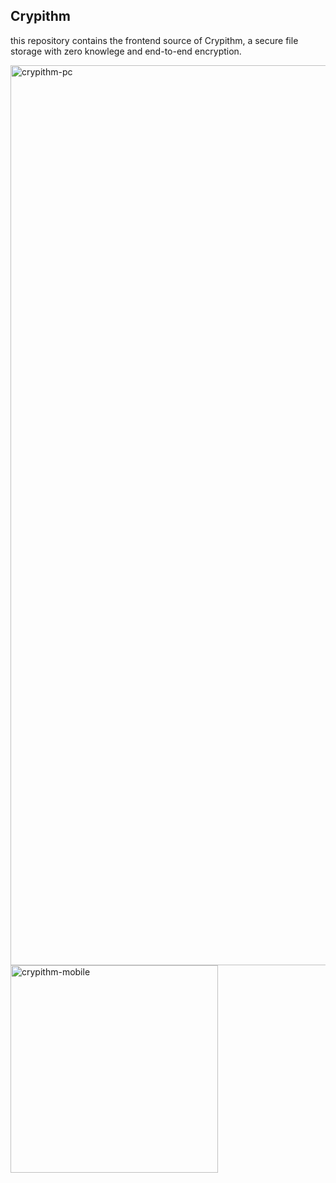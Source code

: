 ## Crypithm
this repository contains the frontend source of 
Crypithm, a secure file storage with zero knowlege and 
end-to-end encryption.

<img width="1440" alt="crypithm-pc" src="https://user-images.githubusercontent.com/65634206/162002180-051a8011-47ec-43b9-bbf6-b3d4cc7bfa40.png">
<img width="332" alt="crypithm-mobile" src="https://user-images.githubusercontent.com/65634206/162004796-2b31d144-b7ae-43cf-864d-c7e9e3035f6e.png">
